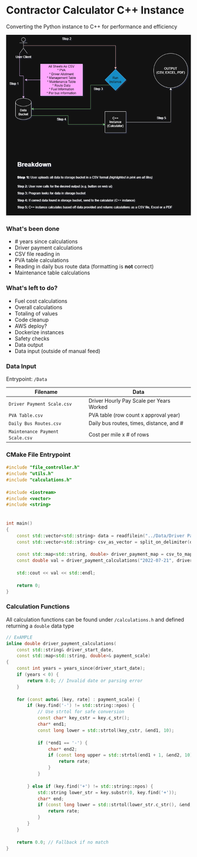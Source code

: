 # Contractor Calculator C++ Instance

Converting the Python instance to C++ for performance and efficiency

![Diagram Image](./pris-contractor-calculator-diagram.png)

### What's been done
* \# years since calculations
* Driver payment calculations
* CSV file reading in
* PVA table calculations
* Reading in daily bus route data (formatting is **not** correct)
* Maintenance table calculations

### What's left to do?
* Fuel cost calculations
* Overall calculations
* Totaling of values
* Code cleanup
* AWS deploy?
* Dockerize instances
* Safety checks
* Data output
* Data input (outside of manual feed)


### Data Input
Entrypoint: `/Data`

| Filename                        | Data                                     |
|---------------------------------|------------------------------------------|
| `Driver Payment Scale.csv`      | Driver Hourly Pay Scale per Years Worked |
| `PVA Table.csv`                 | PVA table (row count x approval year)    |
| `Daily Bus Routes.csv`          | Daily bus routes, times, distance, and # |
| `Maintenance Payment Scale.csv` | Cost per mile x # of rows                | 

### CMake File Entrypoint
```c++
#include "file_controller.h"
#include "utils.h"
#include "calculations.h"

#include <iostream>
#include <vector>
#include <string>


int main()
{
    const std::vector<std::string> data = readfilein("../Data/Driver Payment Scale.csv");
    const std::vector<std::string> csv_as_vector = split_on_delimiter(data, ',');

    const std::map<std::string, double> driver_payment_map = csv_to_map(csv_as_vector);
    const double val = driver_payment_calculations("2022-07-21", driver_payment_map);

    std::cout << val << std::endl;

    return 0;
}
```

### Calculation Functions
All calculation functions can be found under `/calculations.h` and defined returning a `double` data type
```c++
// ExAMPLE
inline double driver_payment_calculations(
    const std::string& driver_start_date,
    const std::map<std::string, double>& payment_scale)
{
    const int years = years_since(driver_start_date);
    if (years < 0) {
        return 0.0; // Invalid date or parsing error
    }

    for (const auto& [key, rate] : payment_scale) {
        if (key.find('-') != std::string::npos) {
            // Use strtol for safe conversion
            const char* key_cstr = key.c_str();
            char* end1;
            const long lower = std::strtol(key_cstr, &end1, 10);

            if (*end1 == '-') {
                char* end2;
                if (const long upper = std::strtol(end1 + 1, &end2, 10); *end2 == '\0' && years >= lower && years <= upper) {
                    return rate;
                }
            }

        } else if (key.find('+') != std::string::npos) {
            std::string lower_str = key.substr(0, key.find('+'));
            char* end;
            if (const long lower = std::strtol(lower_str.c_str(), &end, 10); *end == '\0' && years >= lower) {
                return rate;
            }
        }
    }

    return 0.0; // Fallback if no match
}
```